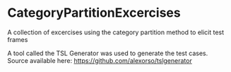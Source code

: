 # CategoryPartitionExcercises
A collection of excercises using the category partition method to elicit test frames

A tool called the TSL Generator was used to generate the test cases. Source available here:
https://github.com/alexorso/tslgenerator
